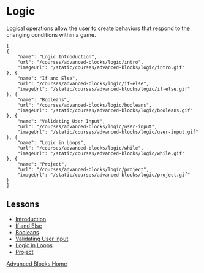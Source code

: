 # Logic

Logical operations allow the user to create behaviors that respond to the changing conditions within a game.

```codecard
[
{
    "name": "Logic Introduction",
    "url": "/courses/advanced-blocks/logic/intro",
    "imageUrl": "/static/courses/advanced-blocks/logic/intro.gif"
}, {
    "name": "If and Else",
    "url": "/courses/advanced-blocks/logic/if-else",
    "imageUrl": "/static/courses/advanced-blocks/logic/if-else.gif"
}, {
    "name": "Booleans",
    "url": "/courses/advanced-blocks/logic/booleans",
    "imageUrl": "/static/courses/advanced-blocks/logic/booleans.gif"
}, {
    "name": "Validating User Input",
    "url": "/courses/advanced-blocks/logic/user-input",
    "imageUrl": "/static/courses/advanced-blocks/logic/user-input.gif"
}, {
    "name": "Logic in Loops",
    "url": "/courses/advanced-blocks/logic/while",
    "imageUrl": "/static/courses/advanced-blocks/logic/while.gif"
}, {
    "name": "Project",
    "url": "/courses/advanced-blocks/logic/project",
    "imageUrl": "/static/courses/advanced-blocks/logic/project.gif"
}
]
```

## Lessons

* [Introduction](/courses/advanced-blocks/logic/intro)
* [If and Else](/courses/advanced-blocks/logic/if-else)
* [Booleans](/courses/advanced-blocks/logic/booleans)
* [Validating User Input](/courses/advanced-blocks/logic/user-input)
* [Logic in Loops](/courses/advanced-blocks/logic/while)
* [Project](/courses/advanced-blocks/logic/project)


[Advanced Blocks Home](/courses/advanced-blocks)